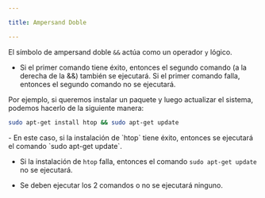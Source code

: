 ```yaml
---

title: Ampersand Doble

---
```


El símbolo de ampersand doble `&&` actúa como un operador `y` lógico. 

- Si el primer comando tiene éxito, entonces el segundo comando (a la derecha de la &&) también se ejecutará. Si el primer comando falla, entonces el segundo comando no se ejecutará.

<Card>

Por ejemplo, si queremos instalar un paquete y luego actualizar el sistema, podemos hacerlo de la siguiente manera:

```bash
sudo apt-get install htop && sudo apt-get update
```
<Card color='green'>
- En este caso, si la instalación de `htop` tiene éxito, entonces se ejecutará el comando `sudo apt-get update`. 
    
</Card>

<Card color='red'>
    
- Si la instalación de `htop` falla, entonces el comando `sudo apt-get update` no se ejecutará.

</Card>
</Card>

- Se deben ejecutar los 2 comandos o no se ejecutará ninguno.

